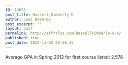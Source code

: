 ```yaml
---
ID: 13655
post_title: Hassell,Kimberly D
author: Joel DesArmo
post_excerpt: ""
layout: post
permalink: http://effrtlss.com/hassellkimberly-d-4/
published: true
post_date: 2012-11-02 20:56:15
---
```

<p>Average GPA in Spring 2012 for first course listed: 2.578</p>